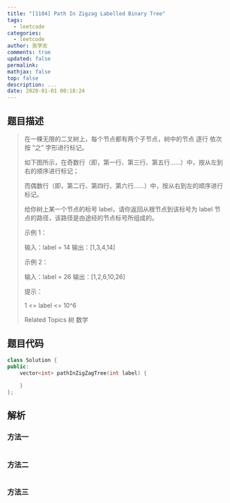 ```yaml
---
title: "[1104] Path In Zigzag Labelled Binary Tree"
tags:
  - leetcode
categories:
  - leetcode
author: 张学志
comments: true
updated: false
permalink:
mathjax: false
top: false
description: ...
date: 2020-01-01 00:18:24
---
```


## 题目描述

> 在一棵无限的二叉树上，每个节点都有两个子节点，树中的节点 逐行 依次按 “之” 字形进行标记。 
> 
> 如下图所示，在奇数行（即，第一行、第三行、第五行……）中，按从左到右的顺序进行标记； 
> 
> 而偶数行（即，第二行、第四行、第六行……）中，按从右到左的顺序进行标记。 
> 
> 
> 
> 给你树上某一个节点的标号 label，请你返回从根节点到该标号为 label 节点的路径，该路径是由途经的节点标号所组成的。 
> 
> 
> 
> 示例 1： 
> 
> 输入：label = 14
> 输出：[1,3,4,14]
> 
> 
> 示例 2： 
> 
> 输入：label = 26
> 输出：[1,2,6,10,26]
> 
> 
> 
> 
> 提示： 
> 
> 
> 1 <= label <= 10^6 
> 
> Related Topics 树 数学

## 题目代码

```cpp
class Solution {
public:
    vector<int> pathInZigZagTree(int label) {
        
    }
};
```

## 解析

### 方法一

```cpp

```

### 方法二

```cpp

```

### 方法三

```cpp

```

